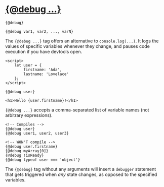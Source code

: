 # [{@debug ...}](https://svelte.dev/docs/special-tags#debug)
```sveltehtml
{@debug}

{@debug var1, var2, ..., varN}
```
The `{@debug ...}` tag offers an alternative to `console.log(...)`. It logs the values of specific variables whenever they change, and pauses code execution if you have devtools open.
```sveltehtml
<script>
	let user = {
		firstname: 'Ada',
		lastname: 'Lovelace'
	};
</script>

{@debug user}

<h1>Hello {user.firstname}!</h1>
```
`{@debug ...}` accepts a comma-separated list of variable names (not arbitrary expressions).
```sveltehtml
<!-- Compiles -->
{@debug user}
{@debug user1, user2, user3}

<!-- WON'T compile -->
{@debug user.firstname}
{@debug myArray[0]}
{@debug !isReady}
{@debug typeof user === 'object'}
```
The `{@debug}` tag without any arguments will insert a `debugger` statement that gets triggered when _any_ state changes, as opposed to the specified variables.
